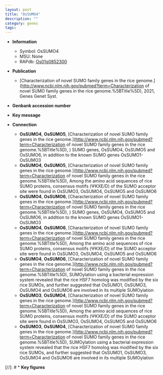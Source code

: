 ```yaml
---
layout: post
title: "OsSUMO4"
description: ""
category: genes
tags: 
---
```


* **Information**  
    + Symbol: OsSUMO4  
    + MSU: None  
    + RAPdb: [Os01g0852300](https://rapdb.dna.affrc.go.jp/locus/?name=Os01g0852300)  

* **Publication**  
    + [Characterization of novel SUMO family genes in the rice genome.](http://www.ncbi.nlm.nih.gov/pubmed?term=Characterization of novel SUMO family genes in the rice genome.%5BTitle%5D), 2021, Genes Genet Syst.

* **Genbank accession number**  

* **Key message**  

* **Connection**  
    + __OsSUMO4__, __OsSUMO5__, [Characterization of novel SUMO family genes in the rice genome.](http://www.ncbi.nlm.nih.gov/pubmed?term=Characterization of novel SUMO family genes in the rice genome.%5BTitle%5D), ) SUMO genes, OsSUMO4, OsSUMO5 and OsSUMO6, in addition to the known SUMO genes OsSUMO1-OsSUMO3
    + __OsSUMO4__, __OsSUMO5__, [Characterization of novel SUMO family genes in the rice genome.](http://www.ncbi.nlm.nih.gov/pubmed?term=Characterization of novel SUMO family genes in the rice genome.%5BTitle%5D),  Among the amino acid sequences of rice SUMO proteins, consensus motifs (ΨKXE/D) of the SUMO acceptor site were found in OsSUMO3, OsSUMO4, OsSUMO5 and OsSUMO6
    + __OsSUMO4__, __OsSUMO6__, [Characterization of novel SUMO family genes in the rice genome.](http://www.ncbi.nlm.nih.gov/pubmed?term=Characterization of novel SUMO family genes in the rice genome.%5BTitle%5D), ) SUMO genes, OsSUMO4, OsSUMO5 and OsSUMO6, in addition to the known SUMO genes OsSUMO1-OsSUMO3
    + __OsSUMO4__, __OsSUMO6__, [Characterization of novel SUMO family genes in the rice genome.](http://www.ncbi.nlm.nih.gov/pubmed?term=Characterization of novel SUMO family genes in the rice genome.%5BTitle%5D),  Among the amino acid sequences of rice SUMO proteins, consensus motifs (ΨKXE/D) of the SUMO acceptor site were found in OsSUMO3, OsSUMO4, OsSUMO5 and OsSUMO6
    + __OsSUMO4__, __OsSUMO6__, [Characterization of novel SUMO family genes in the rice genome.](http://www.ncbi.nlm.nih.gov/pubmed?term=Characterization of novel SUMO family genes in the rice genome.%5BTitle%5D),  SUMOylation using a bacterial expression system revealed that the rice HSF7 homolog was modified by the six rice SUMOs, and further suggested that OsSUMO1, OsSUMO3, OsSUMO4 and OsSUMO6 are involved in its multiple SUMOylation
    + __OsSUMO3__, __OsSUMO4__, [Characterization of novel SUMO family genes in the rice genome.](http://www.ncbi.nlm.nih.gov/pubmed?term=Characterization of novel SUMO family genes in the rice genome.%5BTitle%5D),  Among the amino acid sequences of rice SUMO proteins, consensus motifs (ΨKXE/D) of the SUMO acceptor site were found in OsSUMO3, OsSUMO4, OsSUMO5 and OsSUMO6
    + __OsSUMO3__, __OsSUMO4__, [Characterization of novel SUMO family genes in the rice genome.](http://www.ncbi.nlm.nih.gov/pubmed?term=Characterization of novel SUMO family genes in the rice genome.%5BTitle%5D),  SUMOylation using a bacterial expression system revealed that the rice HSF7 homolog was modified by the six rice SUMOs, and further suggested that OsSUMO1, OsSUMO3, OsSUMO4 and OsSUMO6 are involved in its multiple SUMOylation

[//]: # * **Key figures**  


